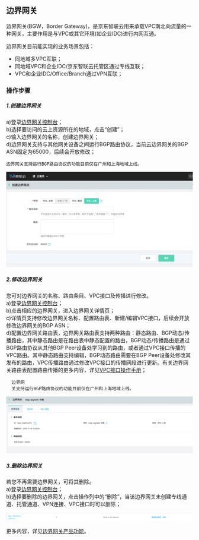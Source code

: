 ## 边界网关
边界网关(BGW，Border Gateway)，是京东智联云用来承载VPC南北向流量的一种网关，主要作用是与VPC或其它环境(如企业IDC)进行内网互通。

边界网关目前能实现的业务场景包括：
  * 同地域多VPC互联；
  * 同地域VPC和企业IDC/京东智联云托管区通过专线互联；
  * VPC和企业IDC/Office/Branch通过VPN互联；

### 操作步骤
##### 1.创建边界网关
a)登录[边界网关控制台](https://cns-console.jdcloud.com/host/borderGateway/list)；  </br>
b)选择要访问的云上资源所在的地域，点击“创建”；</br>
c)输入边界网关的名称，创建边界网关；</br>
d)边界网关支持与其他网关设备之间运行BGP路由协议，当前云边界网关的BGP ASN固定为65000，后续会开放修改；</br>

```
边界网关支持运行BGP路由协议的功能目前仅在广州和上海地域上线。
```

![](../../../../../image/Networking/VPN/Operation-Guide/create-bgw.png)

##### 2.修改边界网关
您可对边界网关的名称、路由条目、VPC接口及传播进行修改。</br>
a)登录[边界网关控制台](https://cns-console.jdcloud.com/host/borderGateway/list)；  </br>
b)点击相应的边界网关，进入边界网关详情页；</br>
c)详情页支持修改边界网关名称、配置路由表、新建/编辑VPC接口，后续会开放修改边界网关的BGP ASN；</br>
d)配置边界网关路由表，边界网关路由表支持两种路由：静态路由、BGP动态/传播路由，其中静态路由是在路由表中静态配置的路由，BGP动态/传播路由是通过BGP路由协议从其他BGP Peer设备处学习到的路由，或者通过VPC接口传播的VPC路由。其中静态路由支持编辑，BGP动态路由需要在BGP Peer设备处修改其发布的路由，VPC传播路由通过修改VPC接口的传播网段进行更新。有关边界网关路由表配置路由传播的更多内容，详见[VPC接口操作手册](VPC-Attachment-Configuration.md)；</br>

```
  边界网
  关支持运行BGP路由协议的功能目前仅在广州和上海地域上线。
```
![](../../../../../image/Networking/VPN/Operation-Guide/update-bgw.png)

##### 3.删除边界网关
若您不再需要边界网关，可将其删除。</br>
a)登录[边界网关控制台](https://cns-console.jdcloud.com/host/borderGateway/list)；  </br>
b)选择要删除的边界网关，点击操作列中的“删除”，当该边界网关未创建专线通道、托管通道、VPN连接、VPC接口时可以删除；</br>

![](../../../../../image/Networking/VPN/Operation-Guide/delete-bgw.png)

更多内容，详见[边界网关产品功能](https://docs.jdcloud.com/cn/direct-connection/border-gateway-features)。
